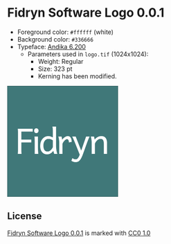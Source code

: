 # Fidryn Software Logo 0.0.1

- Foreground color: `#ffffff` (white)
- Background color: `#336666`
- Typeface: [Andika 6.200](https://software.sil.org/andika/andika-release-6-200/)
  - Parameters used in `logo.tif` (1024x1024):
    - Weight: Regular
    - Size: 323 pt
    - Kerning has been modified.

[![Logo for projects associated with Fidryn Software. Version 0.0.1.](dist/fidryn_software_logo_0.0.1_256x256.png)](dist/fidryn_software_logo_0.0.1_1024x1024.png)

## License

 <p xmlns:cc="http://creativecommons.org/ns#" xmlns:dct="http://purl.org/dc/terms/"><a property="dct:title" rel="cc:attributionURL" href="https://github.com/Fidryn-Software/logo">Fidryn Software Logo 0.0.1</a> is marked with <a href="http://creativecommons.org/publicdomain/zero/1.0?ref=chooser-v1" target="_blank" rel="license noopener noreferrer" style="display:inline-block;">CC0 1.0

